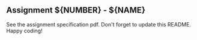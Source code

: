 ## Assignment ${NUMBER} - ${NAME}

See the assignment specification pdf. Don't forget to update this README. Happy coding!
